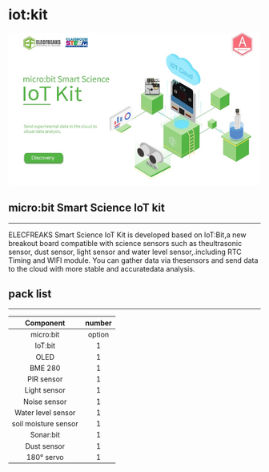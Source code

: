 # iot:kit

![](./images/DbcyXDL.jpg)
## micro:bit Smart Science IoT kit
---

ELECFREAKS Smart Science IoT Kit is developed based on loT:Bit,a new breakout board compatible with science sensors such as theultrasonic sensor, dust sensor, light sensor and water level sensor,.including RTC Timing and WIFI module. 
You can gather data via thesensors and send data to the cloud with more stable and accuratedata analysis.
## pack list ##
---

|Component|number|
|:-:|:-:|
|micro:bit|option|
|IoT:bit|1|
|OLED|1|
|BME 280|1|
|PIR sensor|1|
|Light sensor|1|
|Noise sensor|1|
|Water level sensor|1|
|soil moisture sensor|1|
|Sonar:bit|1|
|Dust sensor|1|
|180° servo|1|

